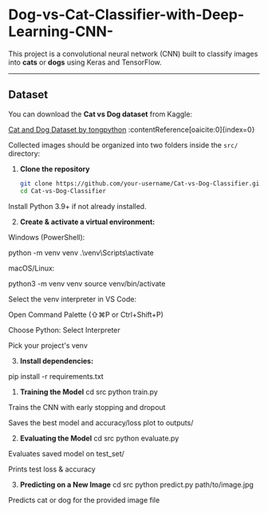 # Dog-vs-Cat-Classifier-with-Deep-Learning-CNN-


This project is a convolutional neural network (CNN) built to classify images into **cats** or **dogs** using Keras and TensorFlow.

---

##  Dataset

You can download the **Cat vs Dog dataset** from Kaggle:

[Cat and Dog Dataset by tongpython](https://www.kaggle.com/datasets/tongpython/cat-and-dog) :contentReference[oaicite:0]{index=0}

Collected images should be organized into two folders inside the `src/` directory:


1. **Clone the repository**  
   ```bash
   git clone https://github.com/your-username/Cat-vs-Dog-Classifier.git
   cd Cat-vs-Dog-Classifier


Install Python 3.9+ if not already installed.

2. **Create & activate a virtual environment:**

Windows (PowerShell):

python -m venv venv
.\venv\Scripts\activate


macOS/Linux:

python3 -m venv venv
source venv/bin/activate


Select the venv interpreter in VS Code:

Open Command Palette (⇧⌘P or Ctrl+Shift+P)

Choose Python: Select Interpreter

Pick your project's venv

3. **Install dependencies:**

pip install -r requirements.txt





1. **Training the Model**
cd src
python train.py


Trains the CNN with early stopping and dropout

Saves the best model and accuracy/loss plot to outputs/

2. **Evaluating the Model**
cd src
python evaluate.py


Evaluates saved model on test_set/

Prints test loss & accuracy

3. **Predicting on a New Image**
cd src
python predict.py path/to/image.jpg


Predicts cat or dog for the provided image file